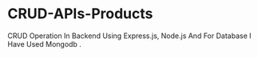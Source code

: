 # CRUD-APIs-Products
CRUD Operation In Backend Using Express.js, Node.js And For Database I Have Used Mongodb .
